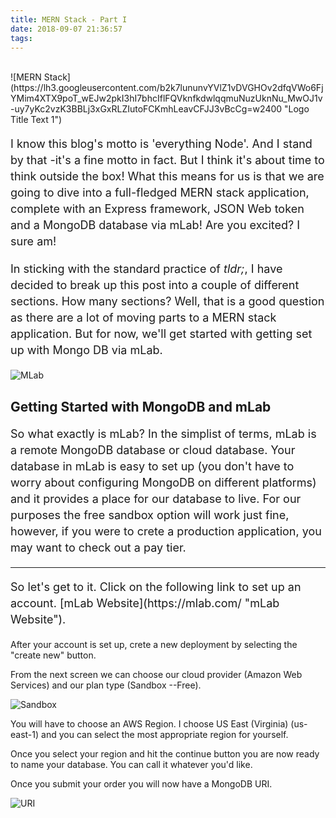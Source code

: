 ```yaml
---
title: MERN Stack - Part I 
date: 2018-09-07 21:36:57
tags:
---
```



<br>
![MERN Stack](https://lh3.googleusercontent.com/b2k7lununvYVlZ1vDVGHOv2dfqVWo6FjYMim4XTX9poT_wEJw2pkI3hI7bhcIflFQVknfkdwlqqmuNuzUknNu_MwOJ1v-uy7yKc2vzK3BBLj3xGxRLZIutoFCKmhLeavCFJJ3vBcCg=w2400 "Logo Title Text 1")

<p style='line-height: 26px; font-size: 18px;'>I know this blog's motto is 'everything Node'. And I stand by that -it's a fine motto in fact. But I think it's about time to think outside the box! What this means for us is that we are going to dive into a full-fledged MERN stack application, complete with an Express framework, JSON Web token and a MongoDB database via mLab! Are you excited? I sure am! </p>

<p style='line-height: 26px; font-size: 18px;'>In sticking with the standard practice of <em>tldr;</em>, I have decided to break up this post into a couple of different sections. How many sections? 
Well, that is a good question as there are a lot of moving parts to a MERN stack application. 
But for now, we'll get started with getting set up with Mongo DB via mLab.  
</p>

![MLab](https://lh3.googleusercontent.com/WHIGlct0tnqcwdq_nbE4DKIa7loZQ8CMkdMA8kb9bfWkzvg8bcdzrlIaBC-5hQmaffCbLqqN6mqXvgiFiqLZvAgGNafTFVdCo-hc2hpI0OvKviP640cHJzq8QnZoook3QV3Am_ujAQ=w2400 "Logo Title Text 1")

<h2>Getting Started with MongoDB and mLab</h2>

<p style='line-height: 26px; font-size: 18px;'>So what exactly is mLab? In the simplist of terms, mLab is a remote MongoDB database or cloud database. Your database in mLab is easy to set up (you don't have to worry about configuring MongoDB on different platforms) and it provides a place for our database to live. For our purposes the free sandbox option will work just fine, however, if you were to crete a production application, you may want to check out a pay tier. <p> 
<hr>
<p style='line-height: 26px; font-size: 18px;'>So let's get to it. Click on the following link to set up an account. [mLab Website](https://mlab.com/ "mLab Website").

After your account is set up, crete a new deployment by selecting the "create new" button. 

From the next screen we can choose our cloud provider (Amazon Web Services) and our plan type (Sandbox --Free).

![Sandbox](https://lh3.googleusercontent.com/ai9kwzacX-gNe3owD1nN3_2TIXVvsT-HMJqEDaJ254Ez5eI5WILyd_TrPuP7H5dJO1repd5LgfLyb7jdCDDUDtym73crvru7vuxS6YHZJSSfK4WJhbO9Ng4hdvS7_l08XvW8qVfB1A=w2400 "Logo Title Text 1")

You will have to choose an AWS Region. I choose US East (Virginia) (us-east-1) and you can select the most appropriate region for yourself. 

Once you select your region and hit the continue button you are now ready to name your database. You can call it whatever you'd like. 

Once you submit your order you will now have a MongoDB URI.

![URI](https://lh3.googleusercontent.com/wslJZXs9ktkI95OL_-U4qnVQxGxB1gcnX8eMuTlwsGYHxrvYCo6k_8Gpsq0U9HQ0Scu3hW1zqdZN9cGwXReojlk-vyqjwIyWsviSYS5Gdw7KrB-TATUuy4j5qBVojU_xCeNbmExJHw=w2400 "Logo Title Text 1")

</p>




